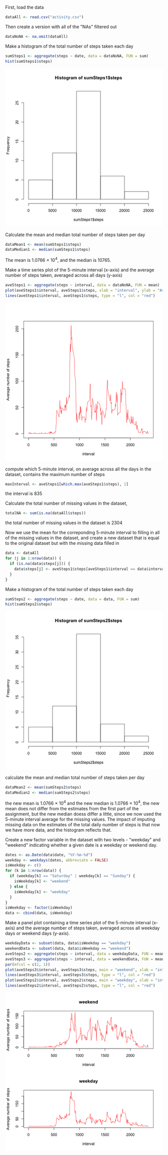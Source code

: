 
First, load the data


```r
dataAll <- read.csv("activity.csv")
```

Then create a version with all of the "NAs" filtered out


```r
dataNoNA <- na.omit(dataAll)
```

Make a histogram of the total number of steps taken each day


```r
sumSteps1 <- aggregate(steps ~ date, data = dataNoNA, FUN = sum)
hist(sumSteps1$steps)
```

![plot of chunk unnamed-chunk-3](figure/unnamed-chunk-3.png) 

Calculate the mean and median total number of steps taken per day


```r
dataMean1 <- mean(sumSteps1$steps)
dataMedian1 <- median(sumSteps1$steps)
```

The mean is 1.0766 &times; 10<sup>4</sup>, and the median is 10765.

Make a time series plot of the 5-minute interval (x-axis) and the average number of steps taken, averaged across all days (y-axis)


```r
aveSteps1 <- aggregate(steps ~ interval, data = dataNoNA, FUN = mean)
plot(aveSteps1$interval, aveSteps1$steps, xlab = "interval", ylab = "Average number of steps", type = "n")
lines(aveSteps1$interval, aveSteps1$steps, type = "l", col = "red")
```

![plot of chunk unnamed-chunk-5](figure/unnamed-chunk-5.png) 

compute which 5-minute interval, on average across all the days in the dataset, contains the maximum number of steps


```r
maxInterval <- aveSteps1[which.max(aveSteps1$steps), 1]
```

the interval is 835

Calculate the total number of missing values in the dataset,


```r
totalNA <- sum(is.na(dataAll$steps))
```

the total number of missing values in the dataset is 2304

Now we use the mean for the correponding 5-minute interval to filling in all of the missing values in the dataset, and create a new dataset that is equal to the original dataset but with the missing data filled in


```r
data <- dataAll
for (j in 1:nrow(data)) {
  if (is.na(data$steps[j])) { 
    data$steps[j] <- aveSteps1$steps[aveSteps1$interval == data$interval[j]]
  }
}
```

Make a histogram of the total number of steps taken each day


```r
sumSteps2 <- aggregate(steps ~ date, data = data, FUN = sum)
hist(sumSteps2$steps)
```

![plot of chunk unnamed-chunk-9](figure/unnamed-chunk-9.png) 

calculate the mean and median total number of steps taken per day


```r
dataMean2 <- mean(sumSteps2$steps)
dataMedian2 <- median(sumSteps2$steps)
```

the new mean is 1.0766 &times; 10<sup>4</sup> and the new median is 1.0766 &times; 10<sup>4</sup>, the new mean does not differ from the estimates from the first part of the assignment, but the new median doess differ a little, since we now used the 5-minute interval average for the missing values. The impact of imputing missing data on the estimates of the total daily number of steps is that now we have more data, and the histogram reflects that.

Create a new factor variable in the dataset with two levels - "weekday" and "weekend" indicating whether a given date is a weekday or weekend day.


```r
dates <- as.Date(data$date, "%Y-%m-%d")
weekday <- weekdays(dates, abbreviate = FALSE)
isWeekday <- c()
for (k in 1:nrow(data)) {
  if (weekday[k] == "Saturday" | weekday[k] == "Sunday") {
    isWeekday[k] <- "weekend"
  } else {
    isWeekday[k] <- "weekday"
  }
}
isWeekday <- factor(isWeekday)
data <- cbind(data, isWeekday)
```

Make a panel plot containing a time series plot of the 5-minute interval (x-axis) and the average number of steps taken, averaged across all weekday days or weekend days (y-axis).


```r
weekdayData <- subset(data, data$isWeekday == "weekday")
weekendData <- subset(data, data$isWeekday == "weekend")
aveSteps2 <- aggregate(steps ~ interval, data = weekdayData, FUN = mean)
aveSteps3 <- aggregate(steps ~ interval, data = weekendData, FUN = mean)
par(mfcol = c(2, 1))
plot(aveSteps3$interval, aveSteps3$steps, main = "weekend", xlab = "interval", ylab = "Average number of steps", type = "n")
lines(aveSteps3$interval, aveSteps3$steps, type = "l", col = "red")
plot(aveSteps2$interval, aveSteps2$steps, main = "weekday", xlab = "interval", ylab = "Average number of steps", type = "n")
lines(aveSteps2$interval, aveSteps2$steps, type = "l", col = "red")
```

![plot of chunk unnamed-chunk-12](figure/unnamed-chunk-12.png) 



